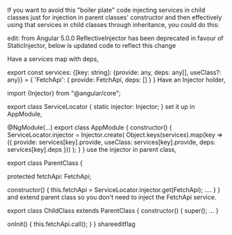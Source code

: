 If you want to avoid this "boiler plate" code injecting services in child classes just for injection in parent classes' constructor and then effectively using that services in child classes through inheritance, you could do this:

edit: from Angular 5.0.0 ReflectiveInjector has been deprecated in favour of StaticInjector, below is updated code to reflect this change

Have a services map with deps,

export const services: {[key: string]: {provide: any, deps: any[], useClass?: any}} = {
  'FetchApi': {
    provide: FetchApi,
    deps: []
  }
}
Have an Injector holder,

import {Injector} from "@angular/core";

export class ServiceLocator {
  static injector: Injector;
}
set it up in AppModule,

@NgModule(...)
export class AppModule {
  constructor() {
    ServiceLocator.injector = Injector.create(
      Object.keys(services).map(key => ({
        provide: services[key].provide,
        useClass: services[key].provide,
        deps: services[key].deps
      }))
    );
  }
}
use the injector in parent class,

export class ParentClass {

  protected fetchApi: FetchApi;

  constructor() {
    this.fetchApi = ServiceLocator.injector.get(FetchApi);
    ....
  }
}
and extend parent class so you don't need to inject the FetchApi service.

export class ChildClass extends ParentClass {
  constructor() {
    super();
    ...
  }

  onInit() {
    this.fetchApi.call();
  }
}
shareeditflag
